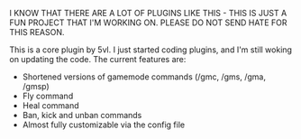 I KNOW THAT THERE ARE A LOT OF PLUGINS LIKE THIS - THIS IS JUST A FUN PROJECT THAT I'M WORKING ON. PLEASE DO NOT SEND HATE FOR THIS REASON.

This is a core plugin by 5vl. I just started coding plugins, and I'm still woking on updating the code. The current features are:
- Shortened versions of gamemode commands (/gmc, /gms, /gma, /gmsp)
- Fly command
- Heal command
- Ban, kick and unban commands
- Almost fully customizable via the config file

